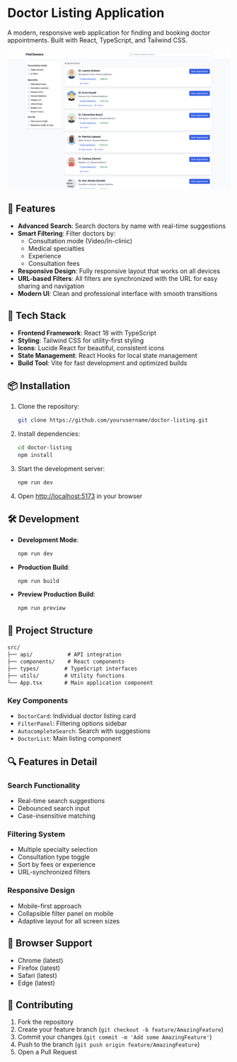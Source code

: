 # Doctor Listing Application

A modern, responsive web application for finding and booking doctor appointments. Built with React, TypeScript, and Tailwind CSS.

![Doctor Listing App](project/Screenshot%202025-04-25%20at%2017.14.26.png)

## 🌟 Features

- **Advanced Search**: Search doctors by name with real-time suggestions
- **Smart Filtering**: Filter doctors by:
  - Consultation mode (Video/In-clinic)
  - Medical specialties
  - Experience
  - Consultation fees
- **Responsive Design**: Fully responsive layout that works on all devices
- **URL-based Filters**: All filters are synchronized with the URL for easy sharing and navigation
- **Modern UI**: Clean and professional interface with smooth transitions

## 🚀 Tech Stack

- **Frontend Framework**: React 18 with TypeScript
- **Styling**: Tailwind CSS for utility-first styling
- **Icons**: Lucide React for beautiful, consistent icons
- **State Management**: React Hooks for local state management
- **Build Tool**: Vite for fast development and optimized builds

## 📦 Installation

1. Clone the repository:
   ```bash
   git clone https://github.com/yourusername/doctor-listing.git
   ```

2. Install dependencies:
   ```bash
   cd doctor-listing
   npm install
   ```

3. Start the development server:
   ```bash
   npm run dev
   ```

4. Open [http://localhost:5173](http://localhost:5173) in your browser

## 🛠️ Development

- **Development Mode**:
  ```bash
  npm run dev
  ```

- **Production Build**:
  ```bash
  npm run build
  ```

- **Preview Production Build**:
  ```bash
  npm run preview
  ```

## 🧪 Project Structure

```
src/
├── api/           # API integration
├── components/    # React components
├── types/        # TypeScript interfaces
├── utils/        # Utility functions
└── App.tsx       # Main application component
```

### Key Components

- `DoctorCard`: Individual doctor listing card
- `FilterPanel`: Filtering options sidebar
- `AutocompleteSearch`: Search with suggestions
- `DoctorList`: Main listing component

## 🔍 Features in Detail

### Search Functionality
- Real-time search suggestions
- Debounced search input
- Case-insensitive matching

### Filtering System
- Multiple specialty selection
- Consultation type toggle
- Sort by fees or experience
- URL-synchronized filters

### Responsive Design
- Mobile-first approach
- Collapsible filter panel on mobile
- Adaptive layout for all screen sizes

## 📱 Browser Support

- Chrome (latest)
- Firefox (latest)
- Safari (latest)
- Edge (latest)

## 🤝 Contributing

1. Fork the repository
2. Create your feature branch (`git checkout -b feature/AmazingFeature`)
3. Commit your changes (`git commit -m 'Add some AmazingFeature'`)
4. Push to the branch (`git push origin feature/AmazingFeature`)
5. Open a Pull Request
